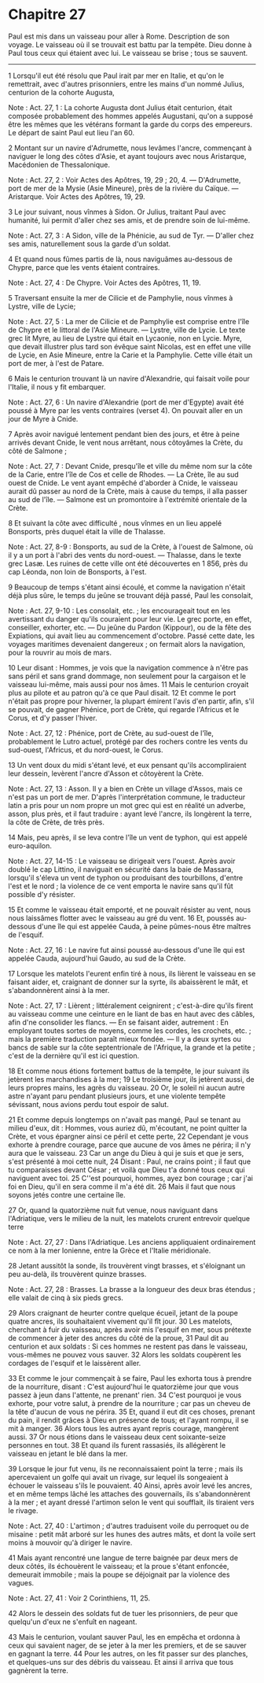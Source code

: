 # Chapitre 27

Paul est mis dans un vaisseau pour aller à Rome.
Description de son voyage.
Le vaisseau où il se trouvait est battu par la tempête.
Dieu donne à Paul tous ceux qui étaient avec lui.
Le vaisseau se brise ; tous se sauvent.

***

1 Lorsqu'il eut été résolu que Paul irait par mer en Italie, et qu'on le remettrait, avec d'autres prisonniers, entre les mains d'un nommé Julius, centurion de la cohorte Augusta,

<span class="bible-note">Note : </span> Act. 27, 1 : La cohorte Augusta dont Julius était centurion, était composée probablement des hommes appelés Augustani, qu'on a supposé être les mêmes que les vétérans formant la garde du corps des empereurs. Le départ de saint Paul eut lieu l'an 60.

2 Montant sur un navire d'Adrumette, nous levâmes l'ancre, commençant à naviguer le long des côtes d'Asie, et ayant toujours avec nous Aristarque, Macédonien de Thessalonique.

<span class="bible-note">Note : </span> Act. 27, 2 : Voir Actes des Apôtres, 19, 29 ; 20, 4. ― D'Adrumette, port de mer de la Mysie (Asie Mineure), près de la rivière du Caïque. ― Aristarque. Voir Actes des Apôtres, 19, 29.


3 Le jour suivant, nous vînmes à Sidon. Or Julius, traitant Paul avec humanité, lui permit d'aller chez ses amis, et de prendre soin de lui-même.

<span class="bible-note">Note : </span> Act. 27, 3 : A Sidon, ville de la Phénicie, au sud de Tyr. ― D'aller chez ses amis, naturellement sous la garde d'un soldat.

4 Et quand nous fûmes partis de là, nous naviguâmes au-dessous de Chypre, parce que les vents étaient contraires.

<span class="bible-note">Note : </span> Act. 27, 4 : De Chypre. Voir Actes des Apôtres, 11, 19.

5 Traversant ensuite la mer de Cilicie et de Pamphylie, nous vînmes à Lystre, ville de Lycie;

<span class="bible-note">Note : </span> Act. 27, 5 : La mer de Cilicie et de Pamphylie est comprise entre l'île de Chypre et le littoral de l'Asie Mineure. ― Lystre, ville de Lycie. Le texte grec lit Myre, au lieu de Lystre qui était en Lycaonie, non en Lycie. Myre, que devait illustrer plus tard son évêque saint Nicolas, est en effet une ville de Lycie, en Asie Mineure, entre la Carie et la Pamphylie. Cette ville était un port de mer, à l'est de Patare.

6 Mais le centurion trouvant là un navire d'Alexandrie, qui faisait voile pour l'Italie, il nous y fit embarquer.

<span class="bible-note">Note : </span> Act. 27, 6 : Un navire d'Alexandrie (port de mer d'Egypte) avait été poussé à Myre par les vents contraires (verset 4). On pouvait aller en un jour de Myre à Cnide.


7 Après avoir navigué lentement pendant bien des jours, et être à peine arrivés devant Cnide, le vent nous arrêtant, nous côtoyâmes la Crète, du côté de Salmone ;

<span class="bible-note">Note : </span> Act. 27, 7 : Devant Cnide, presqu'île et ville du même nom sur la côte de la Carie, entre l'île de Cos et celle de Rhodes. ― La Crète, île au sud ouest de Cnide. Le vent ayant empêché d'aborder à Cnide, le vaisseau aurait dû passer au nord de la Crète, mais à cause du temps, il alla passer au sud de l'île. ― Salmone est un promontoire à l'extrémité orientale de la Crète.

8 Et suivant la côte avec difficulté , nous vînmes en un lieu appelé Bonsports, près duquel était la ville de Thalasse.

<span class="bible-note">Note : </span> Act. 27, 8-9 : Bonsports, au sud de la Crète, à l'ouest de Salmone, où il y a un port à l'abri des vents du nord-ouest. ― Thalasse, dans le texte grec Lasæ. Les ruines de cette ville ont été découvertes en 1 856, près du cap Léonda, non loin de Bonsports, à l'est.


9 Beaucoup de temps s'étant ainsi écoulé, et comme la navigation n'était déjà plus sûre, le temps du jeûne se trouvant déjà passé, Paul les consolait,

<span class="bible-note">Note : </span> Act. 27, 9-10 : Les consolait, etc. ; les encourageait tout en les avertissant du danger qu'ils couraient pour leur vie. Le grec porte, en effet, conseiller, exhorter, etc. ― Du jeûne du Pardon (Kippour), ou de la fête des Expiations, qui avait lieu au commencement d'octobre. Passé cette date, les voyages maritimes devenaient dangereux ; on fermait alors la navigation, pour la rouvrir au mois de mars.


10 Leur disant : Hommes, je vois que la navigation commence à n'être pas sans péril et sans grand dommage, non seulement pour la cargaison et le vaisseau lui-même, mais aussi pour nos âmes. 11 Mais le centurion croyait plus au pilote et au patron qu'à ce que Paul disait. 12 Et comme le port n'était pas propre pour hiverner, la plupart émirent l'avis d'en partir, afin, s'il se pouvait, de gagner Phénice, port de Crète, qui regarde l'Africus et le Corus, et d'y passer l'hiver.

<span class="bible-note">Note : </span> Act. 27, 12 : Phénice, port de Crète, au sud-ouest de l'île, probablement le Lutro actuel, protégé par des rochers contre les vents du sud-ouest, l'Africus, et du nord-ouest, le Corus.


13 Un vent doux du midi s'étant levé, et eux pensant qu'ils accompliraient leur dessein, levèrent l'ancre d'Asson et côtoyèrent la Crète.

<span class="bible-note">Note : </span> Act. 27, 13 : Asson. Il y a bien en Crète un village d'Assos, mais ce n'est pas un port de mer. D'après l'interprétation commune, le traducteur latin a pris pour un nom propre un mot grec qui est en réalité un adverbe, asson, plus près, et il faut traduire : ayant levé l'ancre, ils longèrent la terre, la côte de Crète, de très près.

14 Mais, peu après, il se leva contre l'île un vent de typhon, qui est appelé euro-aquilon.

<span class="bible-note">Note : </span> Act. 27, 14-15 : Le vaisseau se dirigeait vers l'ouest. Après avoir doublé le cap Littino, il naviguait en sécurité dans la baie de Massara, lorsqu'il s'éleva un vent de typhon ou produisant des tourbillons, d'entre l'est et le nord ; la violence de ce vent emporta le navire sans qu'il fût possible d'y résister.

15 Et comme le vaisseau était emporté, et ne pouvait résister au vent, nous nous laissâmes flotter avec le vaisseau au gré du vent. 16 Et, poussés au-dessous d'une île qui est appelée Cauda, à peine pûmes-nous être maîtres de l'esquif.

<span class="bible-note">Note : </span> Act. 27, 16 : Le navire fut ainsi poussé au-dessous d'une île qui est appelée Cauda, aujourd'hui Gaudo, au sud de la Crète.

17 Lorsque les matelots l'eurent enfin tiré à nous, ils lièrent le vaisseau en se faisant aider, et, craignant de donner sur la syrte, ils abaissèrent le mât, et s'abandonnèrent ainsi à la mer.

<span class="bible-note">Note : </span> Act. 27, 17 : Lièrent ; littéralement ceignirent ; c'est-à-dire qu'ils firent au vaisseau comme une ceinture en le liant de bas en haut avec des câbles, afin d'ne consolider les flancs. ― En se faisant aider, autrement : En employant toutes sortes de moyens, comme les cordes, les crochets, etc. ; mais la première traduction paraît mieux fondée. ― Il y a deux syrtes ou bancs de sable sur la côte septentrionale de l'Afrique, la grande et la petite ; c'est de la dernière qu'il est ici question.

18 Et comme nous étions fortement battus de la tempête, le jour suivant ils jetèrent les marchandises à la mer; 19 Le troisième jour, ils jetèrent aussi, de leurs propres mains, les agrès du vaisseau. 20 Or, le soleil ni aucun autre astre n'ayant paru pendant plusieurs jours, et une violente tempête sévissant, nous avions perdu tout espoir de salut.


21 Et comme depuis longtemps on n'avait pas mangé, Paul se tenant au milieu d'eux, dit : Hommes, vous auriez dû, m'écoutant, ne point quitter la Crète, et vous épargner ainsi ce péril et cette perte, 22 Cependant je vous exhorte à prendre courage, parce que aucune de vos âmes ne périra; il n'y aura que le vaisseau. 23 Car un ange du Dieu à qui je suis et que je sers, s'est présenté à moi cette nuit, 24 Disant : Paul, ne crains point ; il faut que tu comparaisses devant César ; et voilà que Dieu t'a donné tous ceux qui naviguent avec toi. 25 C''est pourquoi, hommes, ayez bon courage ; car j'ai foi en Dieu, qu'il en sera comme il m'a été dit. 26 Mais il faut que nous soyons jetés contre une certaine île.


27 Or, quand la quatorzième nuit fut venue, nous naviguant dans l'Adriatique, vers le milieu de la nuit, les matelots crurent entrevoir quelque terre

<span class="bible-note">Note : </span> Act. 27, 27 : Dans l'Adriatique. Les anciens appliquaient ordinairement ce nom à la mer Ionienne, entre la Grèce et l'Italie méridionale.

28 Jetant aussitôt la sonde, ils trouvèrent vingt brasses, et s'éloignant un peu au-delà, ils trouvèrent quinze brasses.

<span class="bible-note">Note : </span> Act. 27, 28 : Brasses. La brasse a la longueur des deux bras étendus ; elle valait de cinq à six pieds grecs.

29 Alors craignant de heurter contre quelque écueil, jetant de la poupe quatre ancres, ils souhaitaient vivement qu'il fît jour. 30 Les matelots, cherchant à fuir du vaisseau, après avoir mis l'esquif en mer, sous prétexte de commencer à jeter des ancres du côté de la proue, 31 Paul dit au centurion et aux soldats : Si ces hommes ne restent pas dans le vaisseau, vous-mêmes ne pouvez vous sauver. 32 Alors les soldats coupèrent les cordages de l'esquif et le laissèrent aller.


33 Et comme le jour commençait à se faire, Paul les exhorta tous à prendre de la nourriture, disant : C'est aujourd'hui le quatorzième jour que vous passez à jeun dans l'attente, ne prenant' rien. 34 C'est pourquoi je vous exhorte, pour votre salut, à prendre de la nourriture ; car pas un cheveu de la tête d'aucun de vous ne périra. 35 Et, quand il eut dit ces choses, prenant du pain, il rendit grâces à Dieu en présence de tous; et l'ayant rompu, il se mit à manger. 36 Alors tous les autres ayant repris courage, mangèrent aussi. 37 Or nous étions dans le vaisseau deux cent soixante-seize personnes en tout. 38 Et quand ils furent rassasiés, ils allégèrent le vaisseau en jetant le blé dans la mer.


39 Lorsque le jour fut venu, ils ne reconnaissaient point la terre ; mais ils apercevaient un golfe qui avait un rivage, sur lequel ils songeaient à échouer le vaisseau s'ils le pouvaient. 40 Ainsi, après avoir levé les ancres, et en même temps lâché les attaches des gouvernails, ils s'abandonnèrent à la mer ; et ayant dressé l'artimon selon le vent qui soufflait, ils tiraient vers le rivage.

<span class="bible-note">Note : </span> Act. 27, 40 : L'artimon ; d'autres traduisent voile du perroquet ou de misaine : petit mât arboré sur les hunes des autres mâts, et dont la voile sert moins à mouvoir qu'à diriger le navire.

41 Mais ayant rencontré une langue de terre baignée par deux mers de deux côtés, ils échouèrent le vaisseau; et la proue s'étant enfoncée, demeurait immobile ; mais la poupe se déjoignait par la violence des vagues.

<span class="bible-note">Note : </span> Act. 27, 41 : Voir 2 Corinthiens, 11, 25.


42 Alors le dessein des soldats fut de tuer les prisonniers, de peur que quelqu'un d'eux ne s'enfuît en nageant.

43 Mais le centurion, voulant sauver Paul, les en empêcha et ordonna à ceux qui savaient nager, de se jeter à la mer les premiers, et de se sauver en gagnant la terre. 44 Pour les autres, on les fit passer sur des planches, et quelques-uns sur des débris du vaisseau. Et ainsi il arriva que tous gagnèrent la terre.

